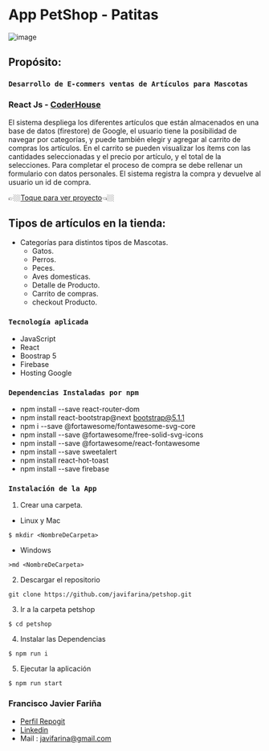 # App PetShop - Patitas
![image](https://github.com/javifarina/petshop/blob/main/Animation.gif)
## Propósito:

### `Desarrollo de E-commers ventas de Artículos para Mascotas `

### React Js - [CoderHouse](https://www.coderhouse.com/)

El sistema despliega  los diferentes artículos que están almacenados en una base de datos (firestore) de  Google, el usuario tiene la posibilidad de navegar por categorías, y  puede también  elegir y agregar al carrito de compras los artículos. En el carrito   se pueden visualizar los ítems  con las cantidades seleccionadas y el precio por artículo, y el total de la selecciones. Para completar el proceso de  compra se  debe rellenar un formulario con datos personales. El sistema registra la compra y devuelve al usuario un  id de compra.

👉🏼[Toque para ver proyecto](https://petshop-c84de.web.app//)👈🏼

## Tipos de artículos en la tienda:

- Categorías para distintos tipos de Mascotas.
  - Gatos.
  - Perros.
  - Peces.
  - Aves domesticas.
  - Detalle de Producto. 
  - Carrito de compras.
  - checkout Producto.  
  

### `Tecnología aplicada`

- JavaScript
- React
- Boostrap 5
- Firebase
- Hosting Google



### `Dependencias Instaladas por npm`

- npm install --save react-router-dom
- npm install react-bootstrap@next bootstrap@5.1.1
- npm i --save @fortawesome/fontawesome-svg-core
- npm install --save @fortawesome/free-solid-svg-icons
- npm install --save @fortawesome/react-fontawesome
- npm install --save  sweetalert
- npm install react-hot-toast
- npm install --save firebase

### `Instalación de la App`
1. Crear una carpeta.
- Linux y Mac 
```
$ mkdir <NombreDeCarpeta>

```
- Windows
 ```
>md <NombreDeCarpeta>

```
2. Descargar el repositorio
```
git clone https://github.com/javifarina/petshop.git

```
3. Ir a la carpeta petshop
```
$ cd petshop

```
4. Instalar las Dependencias
 
 ```
$ npm run i

```
5. Ejecutar la aplicación
```
$ npm run start

```

### Francisco Javier Fariña ###
- [Perfil Repogit](https://github.com/javifarina)
- [Linkedin](https://www.linkedin.com/in/javier-fari%C3%B1a/)
- Mail : javifarina@gmail.com
